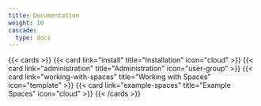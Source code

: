 ```yaml
---
title: Documentation
weight: 10
cascade:
  type: docs
---
```


{{< cards >}}
  {{< card link="install" title="Installation" icon="cloud" >}}
  {{< card link="administration" title="Administration" icon="user-group" >}}
  {{< card link="working-with-spaces" title="Working with Spaces" icon="template" >}}
  {{< card link="example-spaces" title="Example Spaces" icon="cloud" >}}
{{< /cards >}}
